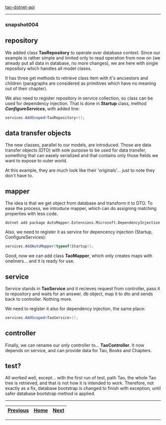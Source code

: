 [tao-dotnet-api](https://github.com/noviKorisnik/tao-dotnet-api#readme)
___
### snapshot004
## repository
We added class **TaoRepository** to operate over database context. Since our example is rather simple and limited only to read operation from now on (we already put all data in database, no more changes), we are here with single repository which handles all model clases.

It has three get methods to retrieve class item with it's ancsestors and children (paragraphs are considered as primitives which have no meaning out of their chapter).

We also need to register repository in service collection, so class can be used for dependency injection. That is done in **Startup** class, method **_ConfigureServices_**, with added line:
``` c#
services.AddScoped<TaoRepository>();
```
## data transfer objects
The new classes, parallel to our models, are introduced. Those are data transfer objects (DTO) with sole purpose to be used for data transfer, something that can easely serialized and that contains only those fields we want to expose to outer world.

At this example, they are much look like their 'originals'... just to note they don't have to.
## mapper
The idea is that we get object from database and transform it to DTO. To ease the process, we introduce mapper, which can do assigning matching properties with less code.
```
dotnet add package AutoMapper.Extensions.Microsoft.DependencyInjection
```
Also, we need to register it as service for depencency injection (Startup, ConfigureServices):
``` c#
services.AddAutoMapper(typeof(Startup));
```
Good, now we can add class **TaoMapper**, which only creates maps with oneliners... and it is ready for use.
## service
Service stands in **TaoService** and it recieves request from controller, pass it to repository and waits for an answer, db object, map it to dto and sends back to controller. Nothing more.

We need to register it also for dependency injection, the same place:
``` c#
services.AddScoped<TaoService>();
```
## controller
Finally, we can rename our only controller to... **TaoController**. It now depends on service, and can provide data for Tao, Books and Chapters.
## test?
All worked well, except... with the first run of test, path Tao, the whole Tao tree is retrieved, and that is not how it is intended to work. Therefore, not exactly as a fix, database bootstrap is changed to finish with exception, until safer database bootstrap method is applied.
___
| [Previous](https://github.com/noviKorisnik/tao-dotnet-api/tree/snapshot003#readme) | [Home](https://github.com/noviKorisnik/tao-dotnet-api#readme) | [Next](https://github.com/noviKorisnik/tao-dotnet-api/tree/snapshot005#readme) |
| :-: | :-: | :-: |
___
